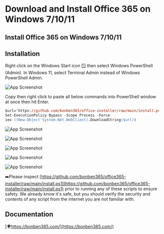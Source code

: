 
# Download and Install Office 365 on Windows 7/10/11




## Install Office 365 on Windows 7/10/11

  
## Installation

Right click on the Windows Start icon 🪟 then select Windows PowerShell (Admin). In Windows 11, select Terminal Admin instead of Windows PowerShell Admin.

![App Screenshot](https://s3.amazonaws.com/s3.bonben365.com/files/cons/powershell10.jpg)

Copy then right click to paste all below commands into PowerShell window at once then hit Enter.

```ps
$url='https://github.com/bonben365/office-installer/raw/main/install.ps1'
Set-ExecutionPolicy Bypass -Scope Process -Force
iex ((New-Object System.Net.WebClient).DownloadString($url))
```

![App Screenshot](https://s3.amazonaws.com/s3.bonben365.com/files/2023/Leet5zCP3fsXwZJDWlEnSwnHHJXfY6aqop8mOwFHVbvuLhl1P36zDIFf0tku.jpg)

![App Screenshot](https://s3.amazonaws.com/s3.bonben365.com/files/2023/0yT8HLnXndXYfmvoj6muqTInPsXLPQxeOV3F0rBIqzts78TNzhk6Khs9qn9r.jpg)

![App Screenshot](https://s3.amazonaws.com/s3.bonben365.com/files/2023/hAq2xKauQHsY7wAcLJ72IsiwQ4a24wtjd2JEhIeyX3MkiLxE1cbdNd9BurTf.jpg)

![App Screenshot](https://s3.amazonaws.com/s3.bonben365.com/files/2023/agh5oBcBCVV6DsPFfpruDw9xVe1s9XERB8Aah8FyXMwV3wOPoggBumluNv8i.jpg)

![App Screenshot](https://s3.amazonaws.com/s3.bonben365.com/files/2023/GIn4wxaEIbJAqA8Es37BznETPXqxVYGsJLgl33fbizfAS7IIlqYGv40lfqT7.jpg)


➡️Please inspect [https://github.com/bonben365/office365-installer/raw/main/install.ps1](https://github.com/bonben365/office365-installer/raw/main/install.ps1) prior to running any of these scripts to ensure safety. We already know it's safe, but you should verify the security and contents of any script from the internet you are not familiar with.

## Documentation

[🌍https://bonben365.com/](https://bonben365.com/)

